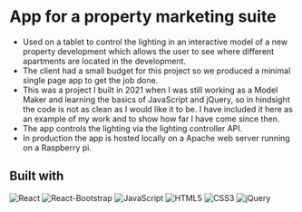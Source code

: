 # App for a property marketing suite

- Used on a tablet to control the lighting in an interactive model of a new
  property development which allows the user to see where different apartments are located
  in the development.
- The client had a small budget for this project so we produced a minimal single page app to get the job done.
- This was a project I built in 2021 when I was still working as a Model Maker and learning the basics of JavaScript and jQuery, so in hindsight the code is not as clean as I would like it to be. I have included it here as an example of my work and to show how far I have come since then.
- The app controls the lighting via the lighting controller API.
- In production the app is hosted locally on a Apache web server running on a Raspberry pi.

## Built with

![React](https://img.shields.io/badge/-React-61DAFB?logo=react&logoColor=white&style=for-the-badge)
![React-Bootstrap](https://img.shields.io/badge/-React%20Bootstrap-7952B3?logo=bootstrap&logoColor=white&style=for-the-badge)
![JavaScript](https://img.shields.io/badge/-JavaScript-F7DF1E?logo=javascript&logoColor=white&style=for-the-badge)
![HTML5](https://img.shields.io/badge/-HTML5-E34F26?logo=html5&logoColor=white&style=for-the-badge)
![CSS3](https://img.shields.io/badge/-CSS3-1572B6?logo=css3&logoColor=white&style=for-the-badge)
![jQuery](https://img.shields.io/badge/-jQuery-0769AD?logo=jquery&logoColor=white&style=for-the-badge)
